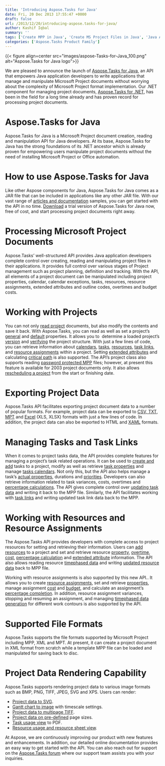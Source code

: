 ```yaml
---
title: 'Introducing Aspose.Tasks for Java'
date: Fri, 20 Dec 2013 17:55:47 +0000
draft: false
url: /2013/12/20/introducing-aspose.tasks-for-java/
author: Kashif Iqbal
summary: ''
tags: ['Create MPP in Java', 'Create MS Project Files in Java', 'Java API for MS Project Documents', 'Java library for MS Project']
categories: ['Aspose.Tasks Product Family']
---
```




{{< figure align=center src="images/aspose-Tasks-for-Java_100.png" alt="Aspose.Tasks for Java logo">}}


We are pleased to announce the launch of [Aspose.Tasks for Java][1], an API that empowers Java application developers to write applications that manage and manipulate Microsoft Project documents without worrying about the complexity of Microsoft Project format implementation. Our .NET component for managing project documents, [Aspose.Tasks for .NET][2], has been in the field for a long time already and has proven record for processing project documents.

# Aspose.Tasks for Java

Aspose.Tasks for Java is a Microsoft Project document creation, reading and manipulation API for Java developers. At its base, Aspose.Tasks for Java has the strong foundations of its .NET ancestor which is already proven for empowering users manipulate project documents without the need of installing Microsoft Project or Office automation.

# How to use Aspose.Tasks for Java

Like other Aspose components for Java, Aspose.Tasks for Java comes as a JAR file that can be included in applications like any other JAR file. With our vast range of [articles and documentation][3] samples, you can get started with the API in no time. [Download][4] a trial version of Aspose.Tasks for Java now, free of cost, and start processing project documents right away.

# Processing Microsoft Project Documents

Aspose.Tasks’ well-structured API provides Java application developers complete control over creating, reading and manipulating project files in their applications. It provides full control over various stages of Project management such as project planning, definition and tracking. With the API, all elements of a project document can be manipulated including project properties, calendar, calendar exceptions, tasks, resources, resource assignments, extended attributes and outline codes, overtimes and budget costs.

# Working with Projects

You can not only [read project][5] documents, but also modify the contents and save it back. With Aspose.Tasks, you can read as well as set a project’s [general][6] and [default][7] properties. It allows you to  determine a loaded project’s [version][8] and [verifying][9] the project structure. With just a few lines of code, you can retrieve information about [calendars][10], [tasks][11], [resources][12], [task links][13], and [resource assignments][14] within a project. Setting [extended attributes][15] and calculating [critical path][16] is also supported. The API’s project class also supports reading [password protected MPP][17] files; however, at present this feature is available for 2003 project documents only. It also allows [rescheduling a project][18] from the start or finishing date.

# Exporting Project Data

Aspose.Tasks API facilitates exporting project document data to a number of popular formats. For example, project data can be exported to [CSV, TXT, MPT][19] and [Excel][20] (XLS, XLSX) formats with just a few lines of code. In addition, the project data can also be exported to HTML and [XAML][21] formats.

# Managing Tasks and Task Links

When it comes to project tasks data, the API provides complete features for managing a project’s task related operations. It can be used to [create and add][22] tasks to a project, modify as well as retrieve [task properties][23] and manage [tasks calendars][24]. Not only this, but the API also helps manage a task’s [actual properties][25], durations and [priorities][26]. Developers can also retrieve information related to task variances, costs, overtimes and [percentage calculations][27]. The API gives complete control over [updating task data][28] and writing it back to the MPP file. Similarly, the API facilitates working with [task links][29] and writing updated task link data back to the MPP.

# Working with Resources and Resource Assignments

The Aspose.Tasks API provides developers with complete access to project resources for setting and retrieving their information. Users can [add resources][30] to a project and set and retrieve resource [property][31], [overtime][32], [cost][33], [percentage calculation][34] and [extended attribute][35] information. The API also allows reading resource [timephased data][36] and writing [updated resource data][37] back to MPP file.

Working with resource assignments is also supported by this new API.. It allows you to create [resource assignments][38], set and retrieve [properties][39], manage assignment [cost][40] and [budget][41], and calculate an assignment’s [percentage completion][42]. In addition, resource assignment variances, stopping and resuming an assignment, and managing [timephased data generation][43] for different work contours is also supported by the API.

# Supported File Formats

Aspose.Tasks supports the file formats supported by Microsoft Project including MPP, XML and MPT. At present, it can create a project document in XML format from scratch while a template MPP file can be loaded and manipulated for saving back to disc.

# Project Data Rendering Capability

Aspose.Tasks supports rendering project data to various image formats such as BMP, PNG, TIFF, JPEG, SVG and XPS. Users can render:

*   [Project data to SVG][44].
*   [Gantt chart to image][45] with timescale settings.
*   [Project data to multipage TIFF][46].
*   [Project data on pre-defined][47] page sizes.
*   [Task usage view][48] to PDF.
*   [Resource usage and resource sheet view][49].

At Aspose, we are continuously improving our product with new features and enhancements. In addition, our detailed online documentation provides an easy way to get started with the API. You can also reach out for support on the [Aspose.Tasks forum][50] where our support team assists you with your inquiries.




[1]: https://products.aspose.com/tasks/java
[2]: https://products.aspose.com/tasks/java
[3]: https://docs.aspose.com/display/tasksjava
[4]: https://downloads.aspose.com/tasks/java
[5]: https://docs.aspose.com/display/tasksjava/Home
[6]: https://docs.aspose.com/display/tasksjava/Home
[7]: https://docs.aspose.com/display/tasksjava/Home
[8]: https://docs.aspose.com/display/tasksjava/Home
[9]: https://docs.aspose.com/display/tasksjava/Home
[10]: https://docs.aspose.com/display/tasksjava/Home
[11]: https://docs.aspose.com/display/tasksjava/Home
[12]: https://docs.aspose.com/display/tasksjava/Home
[13]: https://docs.aspose.com/display/tasksjava/Home
[14]: https://docs.aspose.com/display/tasksjava/Home
[15]: https://docs.aspose.com/display/tasksjava/Home
[16]: https://docs.aspose.com/display/tasksjava/Home
[17]: https://docs.aspose.com/display/tasksjava/Home
[18]: https://docs.aspose.com/display/tasksjava/Home
[19]: http://docs.aspose.com/display/tasksjava/Saving+Project+Data+to+CSV%2C+Text+and+Template+%28MPT%29+Formats
[20]: http://docs.aspose.com/display/tasksjava/Saving+Project+Data+to+Excel+Format
[21]: http://docs.aspose.com/display/tasksjava/Rendering+Project+Data+to+XAML
[22]: http://docs.aspose.com/display/tasksjava/Creating+Tasks
[23]: http://docs.aspose.com/display/tasksjava/Reading+and+Writing+General+Properties
[24]: http://docs.aspose.com/display/tasksjava/Tasks+and+Calendars
[25]: http://docs.aspose.com/display/tasksjava/Actual+Properties
[26]: http://docs.aspose.com/display/tasksjava/Handling+Priorities
[27]: http://docs.aspose.com/display/tasksjava/Percentage+Complete+Calculations
[28]: http://docs.aspose.com/display/tasksjava/Writing+Updated+Task+Data+to+MPP
[29]: http://docs.aspose.com/display/tasksjava/Working+with+Task+Links
[30]: http://docs.aspose.com/display/tasksjava/Creating+Resources
[31]: http://docs.aspose.com/display/tasksjava/Setting+Resource+Properties
[32]: http://docs.aspose.com/display/tasksjava/Overtimes+for+a+Resource
[33]: http://docs.aspose.com/display/tasksjava/Resource+Cost
[34]: http://docs.aspose.com/display/tasksjava/Percentage+Calculations
[35]: http://docs.aspose.com/display/tasksjava/Extended+Resource+Attributes
[36]: http://docs.aspose.com/display/tasksjava/Read+Timephased+Data+of+a+Resource
[37]: http://docs.aspose.com/display/tasksjava/Writing+Updated+Resource+Data+Back+to+MPP
[38]: http://docs.aspose.com/display/tasksjava/Creating+Resource+Assignments
[39]: http://docs.aspose.com/display/tasksjava/General+Resource+Assignment+Properties
[40]: http://docs.aspose.com/display/tasksjava/Managing+Assignment+Cost
[41]: http://docs.aspose.com/display/tasksjava/Assignment+Budget
[42]: http://docs.aspose.com/display/tasksjava/Calculating+Percentages
[43]: http://docs.aspose.com/display/tasksjava/Timephased+Data+Generation+for+Different+Work+Contours
[44]: http://docs.aspose.com/display/tasksjava/Saving+Project+data+to+SVG+format
[45]: http://docs.aspose.com/display/tasksjava/Rendering+Gantt+Chart
[46]: http://docs.aspose.com/display/tasksjava/Render+Project+to+Multipage+TIFF
[47]: http://docs.aspose.com/display/tasksjava/Rendering+Project+Data+on+Pre-Defined+Page+sizes
[48]: http://docs.aspose.com/display/tasksjava/Rendering+Task+Usage+View
[49]: http://docs.aspose.com/display/tasksjava/Rendering+Resource+Usage+and+Resource+Sheet+View
[50]: https://forum.aspose.com/c/tasks




